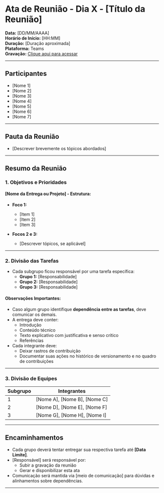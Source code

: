 # Ata de Reunião - Dia X - [Título da Reunião]

**Data:** [DD/MM/AAAA]  
**Horário de Início:** [HH:MM]  
**Duração:** [Duração aproximada]  
**Plataforma:** Teams  
**Gravação:** [Clique aqui para acessar](#)

---

## Participantes

- [Nome 1]
- [Nome 2]
- [Nome 3]
- [Nome 4]
- [Nome 5]
- [Nome 6]
- [Nome 7]

---

## Pauta da Reunião

- [Descrever brevemente os tópicos abordados]

---

## Resumo da Reunião

### 1. Objetivos e Prioridades

#### [Nome da Entrega ou Projeto] - Estrutura:

- **Foco 1:**

  - [Item 1]
  - [Item 2]
  - [Item 3]

- **Focos 2 e 3:**
  - [Descrever tópicos, se aplicável]

---

### 2. Divisão das Tarefas

- Cada subgrupo ficou responsável por uma tarefa específica:
  - **Grupo 1:** [Responsabilidade]
  - **Grupo 2:** [Responsabilidade]
  - **Grupo 3:** [Responsabilidade]

#### Observações Importantes:

- Caso algum grupo identifique **dependência entre as tarefas**, deve comunicar os demais.
- A entrega deve conter:
  - Introdução
  - Conteúdo técnico
  - Texto explicativo com justificativa e senso crítico
  - Referências
- Cada integrante deve:
  - Deixar rastros de contribuição
  - Documentar suas ações no histórico de versionamento e no quadro de contribuições

---

### 3. Divisão de Equipes

| Subgrupo | Integrantes                  |
| -------- | ---------------------------- |
| 1        | [Nome A], [Nome B], [Nome C] |
| 2        | [Nome D], [Nome E], [Nome F] |
| 3        | [Nome G], [Nome H], [Nome I] |

---

## Encaminhamentos

- Cada grupo deverá tentar entregar sua respectiva tarefa até **[Data Limite]**.
- [Responsável] será responsável por:
  - Subir a gravação da reunião
  - Gerar e disponibilizar esta ata
- Comunicação será mantida via [meio de comunicação] para dúvidas e alinhamentos sobre dependências.

---
